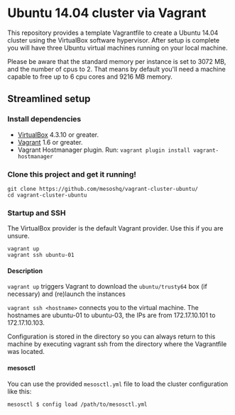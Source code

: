 # Ubuntu 14.04 cluster via Vagrant

This repository provides a template Vagrantfile to create a Ubuntu 14.04 cluster using the VirtualBox software hypervisor.
After setup is complete you will have three Ubuntu virtual machines running on your local machine.  

Please be aware that the standard memory per instance is set to 3072 MB, and the number of cpus to 2. That means by default you'll need a machine capable to free up to 6 cpu cores and 9216 MB memory.  

## Streamlined setup

### Install dependencies

* [VirtualBox][virtualbox] 4.3.10 or greater.
* [Vagrant][vagrant] 1.6 or greater.
* Vagrant Hostmanager plugin. Run: `vagrant plugin install vagrant-hostmanager`

### Clone this project and get it running!

```
git clone https://github.com/mesoshq/vagrant-cluster-ubuntu/
cd vagrant-cluster-ubuntu
```

### Startup and SSH

The VirtualBox provider is the default Vagrant provider. Use this if you are unsure.

```
vagrant up
vagrant ssh ubuntu-01
```

#### Description

`vagrant up` triggers Vagrant to download the `ubuntu/trusty64` box (if necessary) and (re)launch the instances

`vagrant ssh <hostname>` connects you to the virtual machine. The hostnames are ubuntu-01 to ubuntu-03, the IPs are from 172.17.10.101 to 172.17.10.103.

Configuration is stored in the directory so you can always return to this machine by executing vagrant ssh from the directory where the Vagrantfile was located.

#### mesosctl

You can use the provided `mesosctl.yml` file to load the cluster configuration like this:

    mesosctl $ config load /path/to/mesosctl.yml

[virtualbox]: https://www.virtualbox.org/
[vagrant]: https://www.vagrantup.com/downloads.html
